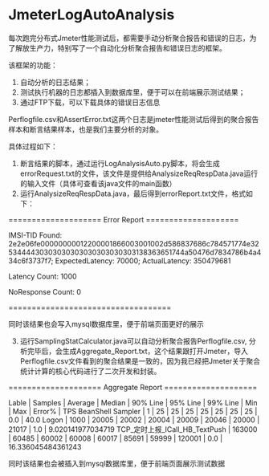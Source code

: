 
# JmeterLogAutoAnalysis
每次跑完分布式Jmeter性能测试后，都需要手动分析聚合报告和错误的日志，为了解放生产力，特别写了一个自动化分析聚合报告和错误日志的框架。
  
 该框架的功能：
1. 自动分析的日志结果；
2. 测试执行机器的日志都插入到数据库里，便于可以在前端展示测试结果；
3. 通过FTP下载，可以下载具体的错误日志信息

Perflogfile.csv和AssertError.txt这两个日志是jmeter性能测试后得到的聚合报告样本和断言结果样本，也是我们主要分析的对象。

具体过程如下：
1. 断言结果的脚本，通过运行LogAnalysisAuto.py脚本，将会生成errorRequest.txt的文件，该文件是提供给AnalysizeReqRespData.java运行的输入文件（具体可查看该java文件的main函数）
2. 运行AnalysizeReqRespData.java，最后得到errorReport.txt文件，格式如下：


==================== Error Report ====================

IMSI-TID Found: 2e2e06fe00000000012200001866003001002d586837686c784571774e3253444430303030303030303030303138363651744a50476d7834786b4a434c6f3737f7; ExpectedLatency: 70000; ActualLatency: 350479681

Latency Count: 1000

NoResponse Count: 0

===================================

同时该结果也会写入mysql数据库里，便于前端页面更好的展示

3. 运行SamplingStatCalculator.java可以自动分析聚合报告Perflogfile.csv, 分析完毕后，会生成Aggregate_Report.txt，这个结果跟打开Jmeter，导入Perflogfile.csv文件看到的聚合结果是一致的，因为我已经把Jmeter关于聚合统计计算的核心代码进行了二次开发和封装。

==================== Aggregate Report ====================

Lable | Samples | Average | Median | 90% Line | 95% Line | 99% Line | Min | Max | Error%  | TPS 
BeanShell Sampler | 1 | 25 | 25 | 25 | 25 | 25 | 25 | 25 | 0.0 | 40.0
Logon | 1000 | 20005 | 20002 | 20004 | 20009 | 20046 | 20000 | 21017 | 1.0 | 9.020141977034719
TCP_定时上报_ICall_HB_TextPush | 163000 | 60485 | 60002 | 60008 | 60017 | 85691 | 59999 | 120001 | 0.0 | 16.336045484361243

同时该结果也会被插入到mysql数据库里，便于前端页面展示测试数据



